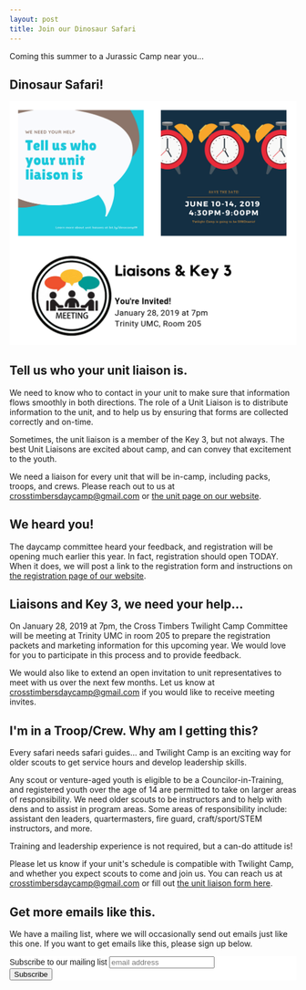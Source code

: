 ```yaml
---
layout: post
title: Join our Dinosaur Safari
---
```


Coming this summer to a Jurassic Camp near you...

## Dinosaur Safari!

![Join our Dinosaur Safari](/public/content/images/email-190121-image-1.png)

## Tell us who your unit liaison is.

We need to know who to contact in your unit to make sure that information flows smoothly in both directions.  The role of a Unit Liaison is to distribute information to the unit, and to help us by ensuring that forms are collected correctly and on-time.

Sometimes, the unit liaison is a member of the Key 3, but not always.  The best Unit Liaisons are excited about camp, and can convey that excitement to the youth.

We need a liaison for every unit that will be in-camp, including packs, troops, and crews.  Please reach out to us at [crosstimbersdaycamp@gmail.com](mailto:crosstimbersdaycamp@gmail.com) or [the unit page on our website](/units/).

## We heard you!

The daycamp committee heard your feedback, and registration will be opening much earlier this year.  In fact, registration should open TODAY.  When it does, we will post a link to the registration form and instructions on [the registration page of our website](/registration/).

## Liaisons and Key 3, we need your help...

On January 28, 2019 at 7pm, the Cross Timbers Twilight Camp Committee will be meeting at Trinity UMC in room 205 to prepare the registration packets and marketing information for this upcoming year.  We would love for you to participate in this process and to provide feedback.

We would also like to extend an open invitation to unit representatives to meet with us over the next few months.  Let us know at [crosstimbersdaycamp@gmail.com](mailto:crosstimbersdaycamp@gmail.com) if you would like to receive meeting invites.

## I'm in a Troop/Crew.  Why am I getting this?

Every safari needs safari guides... and Twilight Camp is an exciting way for older scouts to get service hours and develop leadership skills. 

Any scout or venture-aged youth is eligible to be a Councilor-in-Training, and registered youth over the age of 14 are permitted to take on larger areas of responsibility.  We need older scouts to be instructors and to help with dens and to assist in program areas.  Some areas of responsibility include: assistant den leaders, quartermasters, fire guard, craft/sport/STEM instructors, and more.

Training and leadership experience is not required, but a can-do attitude is!

Please let us know if your unit's schedule is compatible with Twilight Camp, and whether you expect scouts to come and join us.  You can reach us at [crosstimbersdaycamp@gmail.com](mailto:crosstimbersdaycamp@gmail.com) or fill out [the unit liaison form here](/units/).

## Get more emails like this.

We have a mailing list, where we will occasionally send out emails just like this one.  If you want to get emails like this, please sign up below.

<!-- Begin Mailchimp Signup Form -->
<link href="//cdn-images.mailchimp.com/embedcode/slim-10_7.css" rel="stylesheet" type="text/css">
<style type="text/css">
	#mc_embed_signup{background:#fff; clear:left; font:14px Helvetica,Arial,sans-serif; }
	/* Add your own Mailchimp form style overrides in your site stylesheet or in this style block.
	   We recommend moving this block and the preceding CSS link to the HEAD of your HTML file. */
</style>
<div id="mc_embed_signup">
<form action="https://crosstimbersdistrict.us20.list-manage.com/subscribe/post?u=891c0ef10c4e37d9e4be81b22&amp;id=9952788ab8" method="post" id="mc-embedded-subscribe-form" name="mc-embedded-subscribe-form" class="validate" target="_blank" novalidate>
    <div id="mc_embed_signup_scroll">
	<label for="mce-EMAIL">Subscribe to our mailing list</label>
	<input type="email" value="" name="EMAIL" class="email" id="mce-EMAIL" placeholder="email address" required>
    <!-- real people should not fill this in and expect good things - do not remove this or risk form bot signups-->
    <div style="position: absolute; left: -5000px;" aria-hidden="true"><input type="text" name="b_891c0ef10c4e37d9e4be81b22_9952788ab8" tabindex="-1" value=""></div>
    <div class="clear"><input type="submit" value="Subscribe" name="subscribe" id="mc-embedded-subscribe" class="button"></div>
    </div>
</form>
</div>

<!--End mc_embed_signup-->
